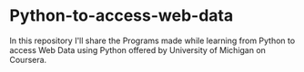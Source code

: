 # Python-to-access-web-data
In this repository I'll share the Programs made while learning from Python to access Web Data using Python offered by University of Michigan on Coursera. 
